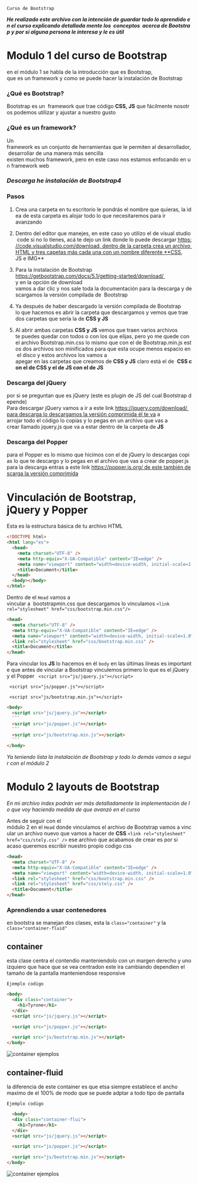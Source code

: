 `Curso de Bootstrap`

**_He realizado este archivo con la intención de guardar todo lo aprendido en el curso explicando detallada mente los  conceptos  acerca de Bootstrap y por si alguna persona le interesa y le es útil_**

# Modulo 1 del curso de Bootstrap

en el módulo 1 se habla de la introducción que es Bootstrap, que es un framework y como se puede hacer la instalación de Bootstrap

### **¿Qué es Bootstrap?**

Bootstrap es un  framework que trae código **CSS, JS** que fácilmente nosotros podemos utilizar y ajustar a nuestro gusto

### **¿Qué es un framework?**

Un framework es un conjunto de herramientas que le permiten al desarrollador, desarrollar de una manera más sencilla
existen muchos framework, pero en este caso nos estamos enfocando en un framework web

### _Descarga he instalación de Bootstrap4_

### **Pasos**

1. Crea una carpeta en tu escritorio le pondrás el nombre que quieras, la idea de esta carpeta es alojar todo lo que necesitaremos para ir avanzando

2. Dentro del editor que manejes, en este caso yo utilizo el de visual studio code si no lo tienes, acá te dejo un link donde lo puede descargar https://code.visualstudio.com/download, dentro de la carpeta crea un archivo HTML y tres capetas más cada una con un nombre diferente **CSS, JS e IMG**

3. Para la instalación de Bootstrap https://getbootstrap.com/docs/5.1/getting-started/download/ 
   y en la opción de download vamos a dar clic y nos sale toda la documentación para la descarga y descargamos la versión compilada de  Bootstrap

4. Ya después de haber descargado la versión compilada de Bootstrap 
   lo que hacemos es abrir la carpeta que descargamos y vemos que trae dos carpetas que sería la de **CSS y JS**

5. Al abrir ambas carpetas **CSS y JS** vemos que traen varios archivos
   te puedes quedar con todos o con los que elijas, pero yo me quede con el archivo Bootstrap.min.css lo mismo que con el de Bootstrap.min.js estos dos archivos son minificados para que esta ocupe menos espacio en el disco y estos archivos los vamos a apegar en las carpetas que creamos de **CSS y JS** claro está el de  **CSS con el de CSS y el de JS con el de JS**

### **Descarga del jQuery**

por si se preguntan que es jQuery (este es plugin de JS del cual Bootstrap depende)
Para descargar jQuery vamos a ir a este link https://jquery.com/download/ para descarga lo descargamos la versión comprimida él te va a arrojar todo el código lo copias y lo pegas en un archivo que vas a crear llamado jquery.js que va a estar dentro de la carpeta de **JS**

### **Descarga del Popper**

para el Popper es lo mismo que hicimos con el de jQuery lo descargas copias lo que te descargo y lo pegas en el archivo que vas a crear de popper.js para la descarga entras a este link https://popper.js.org/ de este también descarga la versión comprimida

# Vinculación de Bootstrap, jQuery y Popper

Esta es la estructura básica de tu archivo HTML

```html
<!DOCTYPE html>
<html lang="es">
  <head>
    <meta charset="UTF-8" />
    <meta http-equiv="X-UA-Compatible" content="IE=edge" />
    <meta name="viewport" content="width=device-width, initial-scale=1.0" />
    <title>Document</title>
  </head>
  <body></body>
</html>
```

Dentro de el `Head` vamos a vincular a  bootstrapmin.css que descargamos lo vinculamos
`<link rel="stylesheet" href="css/bootstrap.min.css"/>`

```html
<head>
  <meta charset="UTF-8" />
  <meta http-equiv="X-UA-Compatible" content="IE=edge" />
  <meta name="viewport" content="width=device-width, initial-scale=1.0" />
  <link rel="stylesheet" href="css/bootstrap.min.css" />
  <title>Document</title>
</head>
```

Para vincular los **JS** lo hacemos en él `body` en las últimas líneas es importante que antes de vincular a Bootstrap vinculemos primero lo que es el jQuery y el Popper
` <script src="js/jquery.js"></script>`

` <script src="js/popper.js"></script>`

` <script src="js/bootstrap.min.js"></script>`

````html
<body>
  <script src="js/jquery.js"></script>
  ```
  <script src="js/popper.js"></script>
  ```
  <script src="js/bootstrap.min.js"></script>
  ```
</body>
````

_Ya teniendo lista la instalación de Bootstrap y todo lo demás vamos a seguir con el módulo 2_

# Modulo 2 layouts de Bootstrap

_En mi archivo index podrán ver más detalladamente la implementación de lo que voy haciendo medida de que avanzó en el curso_

Antes de seguir con el módulo 2 en el `Head` donde vinculamos el archivo de Bootstrap vamos a vincular un archivo nuevo que vamos a hacer de **CSS**
`<link rel="stylesheet" href="css/stely.css" />` ese archivo que acabamos de crear es por si acaso queremos escribir nuestro propio codigo css

```html
<head>
  <meta charset="UTF-8" />
  <meta http-equiv="X-UA-Compatible" content="IE=edge" />
  <meta name="viewport" content="width=device-width, initial-scale=1.0" />
  <link rel="stylesheet" href="css/bootstrap.min.css" />
  <link rel="stylesheet" href="css/stely.css" />
  <title>Document</title>
</head>
```

### **Aprendiendo a usar contenedores**

en bootstra se manejan dos clases, esta la `class="container"` y la `class="container-fluid"`

## container

esta clase centra el contendio manteniendolo con un margen derecho y uno izquiero que hace que se vea centradon este ira cambiando dependien el tamaño de la pantalla manteniendose responsive

`Ejemplo codigo`

```html
<body>
  <div class="container">
    <h1>Tyrone</h1>
  </div>
  <script src="js/jquery.js"></script>

  <script src="js/popper.js"></script>

  <script src="js/bootstrap.min.js"></script>
</body>
```
![container ejemplos](https://lh3.googleusercontent.com/proxy/m7HYUZ_9p7SWzGE1yFY47OEAqAb2jAc_7lwiYtTZZjAFKAW-oIg0RijuFZPpJI6sMYfrD3R_bQoPVGvOaz8lUyT6tYs3yTWeBRHrXAAB3HKSuMu6Oi1wvXE81g)

## container-fluid
la diferencia de este container es que etsa siempre establece el ancho maximo de el 100% de modo que se puede adptar a todo tipo de pantalla

```Ejemplo codigo```
```html
  <body>
  <div class="container-flui">
    <h1>Tyrone</h1>
  </div>
  <script src="js/jquery.js"></script>

  <script src="js/popper.js"></script>

  <script src="js/bootstrap.min.js"></script>
</body>
```
![container ejemplos](https://lh3.googleusercontent.com/proxy/vofiFQCxcACafDieXELLymYuVeVli3Mf6sCtgAuEV0iMP8GhWl_4Xxc1-3zCsH9ubaYKsnf6wugewmazQnTLJH_yw9iROs4zKdjtn7FbNhm97GQwh49gPNvxGA)







